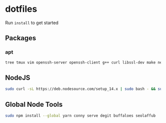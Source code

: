 # dotfiles

Run `install` to get started

## Packages

### apt
```sh
tree tmux vim openssh-server openssh-client g++ curl libssl-dev make net-tools
```

## NodeJS
```sh
sudo curl -sL https://deb.nodesource.com/setup_14.x | sudo bash - && sudo apt-get install -y nodejs
```

## Global Node Tools
```sh
sudo npm install --global yarn conny serve degit buffaloes seolaffub
```
